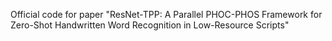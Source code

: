 Official code for paper "ResNet-TPP: A Parallel PHOC-PHOS Framework for Zero-Shot Handwritten Word Recognition in Low-Resource Scripts"
